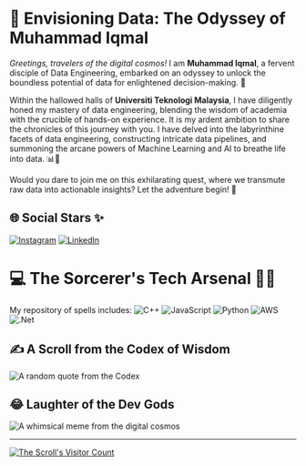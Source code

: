 # 🚀 Envisioning Data: The Odyssey of Muhammad Iqmal
_Greetings, travelers of the digital cosmos!_ I am **Muhammad Iqmal**, a fervent disciple of Data Engineering, embarked on an odyssey to unlock the boundless potential of data for enlightened decision-making. 🌌

Within the hallowed halls of **Universiti Teknologi Malaysia**, I have diligently honed my mastery of data engineering, blending the wisdom of academia with the crucible of hands-on experience. It is my ardent ambition to share the chronicles of this journey with you. I have delved into the labyrinthine facets of data engineering, constructing intricate data pipelines, and summoning the arcane powers of Machine Learning and AI to breathe life into data. 📊🔮

Would you dare to join me on this exhilarating quest, where we transmute raw data into actionable insights? Let the adventure begin! 💫

## 🌐 Social Stars ✨
[![Instagram](https://img.shields.io/badge/Instagram-%23E4405F.svg?logo=Instagram&logoColor=white)](https://instagram.com/miqmal_18) [![LinkedIn](https://img.shields.io/badge/LinkedIn-%230077B5.svg?logo=linkedin&logoColor=white)](https://linkedin.com/in/muhammad-iqmal18)

# 💻 The Sorcerer's Tech Arsenal 🧙‍♂️
My repository of spells includes:
![C++](https://img.shields.io/badge/c++-%2300599C.svg?style=for-the-badge&logo=c%2B%2B&logoColor=white) ![JavaScript](https://img.shields.io/badge/javascript-%23323330.svg?style=for-the-badge&logo=javascript&logoColor=%23F7DF1E) ![Python](https://img.shields.io/badge/python-3670A0?style=for-the-badge&logo=python&logoColor=ffdd54) ![AWS](https://img.shields.io/badge/AWS-%23FF9900.svg?style=for-the-badge&logo=amazon-aws&logoColor=white) ![.Net](https://img.shields.io/badge/.NET-5C2D91?style=for-the-badge&logo=.net&logoColor=white) 

## ✍️ A Scroll from the Codex of Wisdom
![A random quote from the Codex](https://quotes-github-readme.vercel.app/api?type=horizontal&theme=gruvbox)

## 😂 Laughter of the Dev Gods
![A whimsical meme from the digital cosmos](https://randommeme-five.vercel.app/)

---
[![The Scroll's Visitor Count](https://visitcount.itsvg.in/api?id=Miqmal&icon=0&color=9)](https://visitcount.itsvg.in)

<!-- Proudly crafted with the magic of GPRM (https://gprm.itsvg.in) -->
